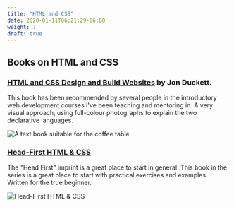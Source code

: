 ```yaml
---
title: "HTML and CSS"
date: 2020-01-11T06:21:29-06:00
weight: 7
draft: true
---
```


## Books on HTML and CSS ##

### [HTML and CSS Design and Build Websites](http://www.htmlandcssbook.com/) by Jon Duckett. ###

This book has been recommended by several people in the introductory web development courses I've been teaching and mentoring in. A very visual approach, using full-colour photographs to explain the two declarative languages.

![A text book suitable for the coffee table](../../../.gitbook/assets/ducket-html-and-css-book-cover-3-small.jpeg)

### [Head-First HTML & CSS](https://www.amazon.com/Head-First-HTML-CSS-Standards-Based/dp/0596159900/ref=sr_1_1?keywords=head+first+html&qid=1570497311&sr=8-1) ###

The "Head First" imprint is a great place to start in general. This book in the series is a great place to start with practical exercises and examples. Written for the true beginner.

![Head-First HTML &amp; CSS](../../../.gitbook/assets/image.png)


